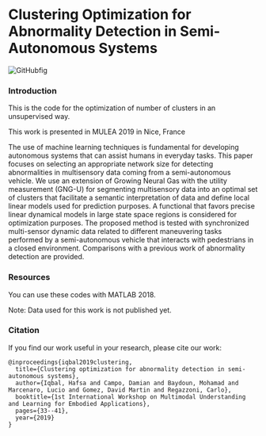 # Clustering Optimization for Abnormality Detection in Semi-Autonomous Systems

![GitHubfig](https://user-images.githubusercontent.com/56120865/117480136-7edc7e00-af61-11eb-8e03-0b3f3ff683c8.JPG)

### Introduction

This is the code for the optimization of number of clusters in an unsupervised way.

This work is presented in MULEA 2019 in Nice, France


The use of machine learning techniques is fundamental for developing autonomous systems that can assist humans in everyday tasks. This paper focuses on selecting an appropriate network size for detecting abnormalities in multisensory data coming from a semi-autonomous vehicle. We use an extension of Growing Neural Gas with the utility measurement (GNG-U) for segmenting multisensory data into an optimal set of clusters that facilitate a semantic interpretation of data and define local linear models used for prediction purposes. A functional that favors precise linear dynamical models in large state space regions is considered for optimization purposes. The proposed method is tested with synchronized multi-sensor dynamic data related to different maneuvering tasks performed by a semi-autonomous vehicle that interacts with pedestrians in a closed environment. Comparisons with a previous work of abnormality detection are provided.

### Resources

You can use these codes with MATLAB 2018.

Note: Data used for this work is not published yet.

### Citation

If you find our work useful in your research, please cite our work:

```
@inproceedings{iqbal2019clustering,
  title={Clustering optimization for abnormality detection in semi-autonomous systems},
  author={Iqbal, Hafsa and Campo, Damian and Baydoun, Mohamad and Marcenaro, Lucio and Gomez, David Martin and Regazzoni, Carlo},
  booktitle={1st International Workshop on Multimodal Understanding and Learning for Embodied Applications},
  pages={33--41},
  year={2019}
}
```

